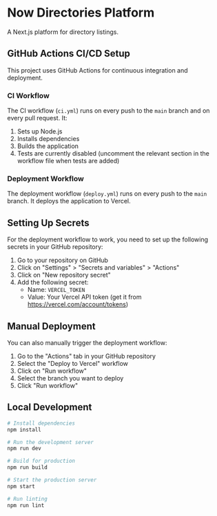 # Now Directories Platform

A Next.js platform for directory listings.

## GitHub Actions CI/CD Setup

This project uses GitHub Actions for continuous integration and deployment.

### CI Workflow

The CI workflow (`ci.yml`) runs on every push to the `main` branch and on every pull request. It:

1. Sets up Node.js
2. Installs dependencies
3. Builds the application
4. Tests are currently disabled (uncomment the relevant section in the workflow file when tests are added)

### Deployment Workflow

The deployment workflow (`deploy.yml`) runs on every push to the `main` branch. It deploys the application to Vercel.

## Setting Up Secrets

For the deployment workflow to work, you need to set up the following secrets in your GitHub repository:

1. Go to your repository on GitHub
2. Click on "Settings" > "Secrets and variables" > "Actions"
3. Click on "New repository secret"
4. Add the following secret:
   - Name: `VERCEL_TOKEN`
   - Value: Your Vercel API token (get it from https://vercel.com/account/tokens)

## Manual Deployment

You can also manually trigger the deployment workflow:

1. Go to the "Actions" tab in your GitHub repository
2. Select the "Deploy to Vercel" workflow
3. Click on "Run workflow"
4. Select the branch you want to deploy
5. Click "Run workflow"

## Local Development

```bash
# Install dependencies
npm install

# Run the development server
npm run dev

# Build for production
npm run build

# Start the production server
npm start

# Run linting
npm run lint

